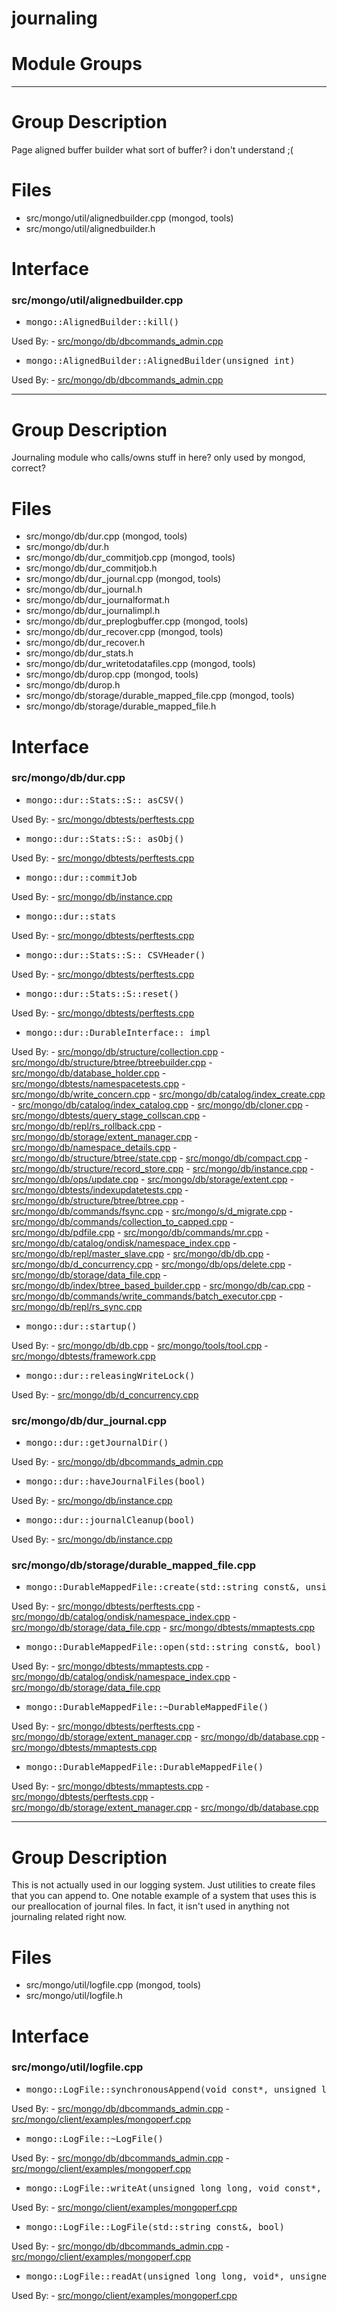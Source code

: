 # journaling

# Module Groups

-------------

# Group Description
Page aligned buffer builder   what sort of buffer? i don't understand ;(

# Files
- src/mongo/util/alignedbuilder.cpp   (mongod, tools)
- src/mongo/util/alignedbuilder.h

# Interface

### src/mongo/util/alignedbuilder.cpp

- <pre>mongo::AlignedBuilder::kill()</pre>
Used By:
    - [src/mongo/db/dbcommands\_admin.cpp](../database\_commands)

- <pre>mongo::AlignedBuilder::AlignedBuilder(unsigned int)</pre>
Used By:
    - [src/mongo/db/dbcommands\_admin.cpp](../database\_commands)

-------------

# Group Description
Journaling module   who calls/owns stuff in here? only used by mongod, correct?

# Files
- src/mongo/db/dur.cpp   (mongod, tools)
- src/mongo/db/dur.h
- src/mongo/db/dur\_commitjob.cpp   (mongod, tools)
- src/mongo/db/dur\_commitjob.h
- src/mongo/db/dur\_journal.cpp   (mongod, tools)
- src/mongo/db/dur\_journal.h
- src/mongo/db/dur\_journalformat.h
- src/mongo/db/dur\_journalimpl.h
- src/mongo/db/dur\_preplogbuffer.cpp   (mongod, tools)
- src/mongo/db/dur\_recover.cpp   (mongod, tools)
- src/mongo/db/dur\_recover.h
- src/mongo/db/dur\_stats.h
- src/mongo/db/dur\_writetodatafiles.cpp   (mongod, tools)
- src/mongo/db/durop.cpp   (mongod, tools)
- src/mongo/db/durop.h
- src/mongo/db/storage/durable\_mapped\_file.cpp   (mongod, tools)
- src/mongo/db/storage/durable\_mapped\_file.h

# Interface

### src/mongo/db/dur.cpp

- <pre>mongo::dur::Stats::S::_asCSV()</pre>
Used By:
    - [src/mongo/dbtests/perftests.cpp](../unit\_tests)

- <pre>mongo::dur::Stats::S::_asObj()</pre>
Used By:
    - [src/mongo/dbtests/perftests.cpp](../unit\_tests)

- <pre>mongo::dur::commitJob</pre>
Used By:
    - [src/mongo/db/instance.cpp](../storage\_layer\_structure)

- <pre>mongo::dur::stats</pre>
Used By:
    - [src/mongo/dbtests/perftests.cpp](../unit\_tests)

- <pre>mongo::dur::Stats::S::_CSVHeader()</pre>
Used By:
    - [src/mongo/dbtests/perftests.cpp](../unit\_tests)

- <pre>mongo::dur::Stats::S::reset()</pre>
Used By:
    - [src/mongo/dbtests/perftests.cpp](../unit\_tests)

- <pre>mongo::dur::DurableInterface::_impl</pre>
Used By:
    - [src/mongo/db/structure/collection.cpp](../storage\_layer\_structure)
    - [src/mongo/db/structure/btree/btreebuilder.cpp](../storage\_layer\_structure)
    - [src/mongo/db/database\_holder.cpp](../storage\_layer\_structure)
    - [src/mongo/dbtests/namespacetests.cpp](../unit\_tests)
    - [src/mongo/db/write\_concern.cpp](../replication)
    - [src/mongo/db/catalog/index\_create.cpp](../storage\_layer\_structure)
    - [src/mongo/db/catalog/index\_catalog.cpp](../storage\_layer\_structure)
    - [src/mongo/db/cloner.cpp](../storage\_layer\_structure)
    - [src/mongo/dbtests/query\_stage\_collscan.cpp](../unit\_tests)
    - [src/mongo/db/repl/rs\_rollback.cpp](../replication)
    - [src/mongo/db/storage/extent\_manager.cpp](../storage\_layer\_structure)
    - [src/mongo/db/namespace\_details.cpp](../storage\_layer\_structure)
    - [src/mongo/db/structure/btree/state.cpp](../storage\_layer\_structure)
    - [src/mongo/db/compact.cpp](../database\_commands)
    - [src/mongo/db/structure/record\_store.cpp](../storage\_layer\_structure)
    - [src/mongo/db/instance.cpp](../storage\_layer\_structure)
    - [src/mongo/db/ops/update.cpp](../query\_system)
    - [src/mongo/db/storage/extent.cpp](../storage\_layer\_structure)
    - [src/mongo/dbtests/indexupdatetests.cpp](../unit\_tests)
    - [src/mongo/db/structure/btree/btree.cpp](../storage\_layer\_structure)
    - [src/mongo/db/commands/fsync.cpp](../database\_commands)
    - [src/mongo/s/d\_migrate.cpp](../sharding)
    - [src/mongo/db/commands/collection\_to\_capped.cpp](../database\_commands)
    - [src/mongo/db/pdfile.cpp](../storage\_layer\_structure)
    - [src/mongo/db/commands/mr.cpp](../database\_commands)
    - [src/mongo/db/catalog/ondisk/namespace\_index.cpp](../storage\_layer\_structure)
    - [src/mongo/db/repl/master\_slave.cpp](../replication)
    - [src/mongo/db/db.cpp](../mongos\_and\_mongod\_mains)
    - [src/mongo/db/d\_concurrency.cpp](../concurrency)
    - [src/mongo/db/ops/delete.cpp](../query\_system)
    - [src/mongo/db/storage/data\_file.cpp](../mmap\_file\_interface)
    - [src/mongo/db/index/btree\_based\_builder.cpp](../indexing)
    - [src/mongo/db/cap.cpp](../storage\_layer\_structure)
    - [src/mongo/db/commands/write\_commands/batch\_executor.cpp](../new\_wire\_protocol\_write\_commands)
    - [src/mongo/db/repl/rs\_sync.cpp](../replication)

- <pre>mongo::dur::startup()</pre>
Used By:
    - [src/mongo/db/db.cpp](../mongos\_and\_mongod\_mains)
    - [src/mongo/tools/tool.cpp](../tools)
    - [src/mongo/dbtests/framework.cpp](../unit\_tests)

- <pre>mongo::dur::releasingWriteLock()</pre>
Used By:
    - [src/mongo/db/d\_concurrency.cpp](../concurrency)

### src/mongo/db/dur\_journal.cpp

- <pre>mongo::dur::getJournalDir()</pre>
Used By:
    - [src/mongo/db/dbcommands\_admin.cpp](../database\_commands)

- <pre>mongo::dur::haveJournalFiles(bool)</pre>
Used By:
    - [src/mongo/db/instance.cpp](../storage\_layer\_structure)

- <pre>mongo::dur::journalCleanup(bool)</pre>
Used By:
    - [src/mongo/db/instance.cpp](../storage\_layer\_structure)

### src/mongo/db/storage/durable\_mapped\_file.cpp

- <pre>mongo::DurableMappedFile::create(std::string const&, unsigned long long&, bool)</pre>
Used By:
    - [src/mongo/dbtests/perftests.cpp](../unit\_tests)
    - [src/mongo/db/catalog/ondisk/namespace\_index.cpp](../storage\_layer\_structure)
    - [src/mongo/db/storage/data\_file.cpp](../mmap\_file\_interface)
    - [src/mongo/dbtests/mmaptests.cpp](../unit\_tests)

- <pre>mongo::DurableMappedFile::open(std::string const&, bool)</pre>
Used By:
    - [src/mongo/dbtests/mmaptests.cpp](../unit\_tests)
    - [src/mongo/db/catalog/ondisk/namespace\_index.cpp](../storage\_layer\_structure)
    - [src/mongo/db/storage/data\_file.cpp](../mmap\_file\_interface)

- <pre>mongo::DurableMappedFile::~DurableMappedFile()</pre>
Used By:
    - [src/mongo/dbtests/perftests.cpp](../unit\_tests)
    - [src/mongo/db/storage/extent\_manager.cpp](../storage\_layer\_structure)
    - [src/mongo/db/database.cpp](../storage\_layer\_structure)
    - [src/mongo/dbtests/mmaptests.cpp](../unit\_tests)

- <pre>mongo::DurableMappedFile::DurableMappedFile()</pre>
Used By:
    - [src/mongo/dbtests/mmaptests.cpp](../unit\_tests)
    - [src/mongo/dbtests/perftests.cpp](../unit\_tests)
    - [src/mongo/db/storage/extent\_manager.cpp](../storage\_layer\_structure)
    - [src/mongo/db/database.cpp](../storage\_layer\_structure)

-------------

# Group Description
This is not actually used in our logging system. Just utilities to create files that you can  append to. One notable example of a system that uses this is our preallocation of journal files.  In fact, it isn't used in anything not journaling related right now.

# Files
- src/mongo/util/logfile.cpp   (mongod, tools)
- src/mongo/util/logfile.h

# Interface

### src/mongo/util/logfile.cpp

- <pre>mongo::LogFile::synchronousAppend(void const*, unsigned long)</pre>
Used By:
    - [src/mongo/db/dbcommands\_admin.cpp](../database\_commands)
    - [src/mongo/client/examples/mongoperf.cpp](../cpp\_client\_driver)

- <pre>mongo::LogFile::~LogFile()</pre>
Used By:
    - [src/mongo/db/dbcommands\_admin.cpp](../database\_commands)
    - [src/mongo/client/examples/mongoperf.cpp](../cpp\_client\_driver)

- <pre>mongo::LogFile::writeAt(unsigned long long, void const*, unsigned long)</pre>
Used By:
    - [src/mongo/client/examples/mongoperf.cpp](../cpp\_client\_driver)

- <pre>mongo::LogFile::LogFile(std::string const&, bool)</pre>
Used By:
    - [src/mongo/db/dbcommands\_admin.cpp](../database\_commands)
    - [src/mongo/client/examples/mongoperf.cpp](../cpp\_client\_driver)

- <pre>mongo::LogFile::readAt(unsigned long long, void*, unsigned long)</pre>
Used By:
    - [src/mongo/client/examples/mongoperf.cpp](../cpp\_client\_driver)
